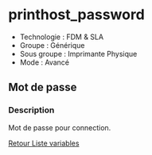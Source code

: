 # printhost_password

* Technologie : FDM & SLA
* Groupe : Générique
* Sous groupe : Imprimante Physique
* Mode : Avancé

## Mot de passe

### Description

Mot de passe pour connection.


[Retour Liste variables](variable_list.md)